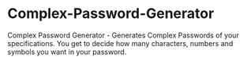 # Complex-Password-Generator
Complex Password Generator - Generates Complex Passwords of your specifications. 
You get to decide how many characters, numbers and symbols you want in your password.
